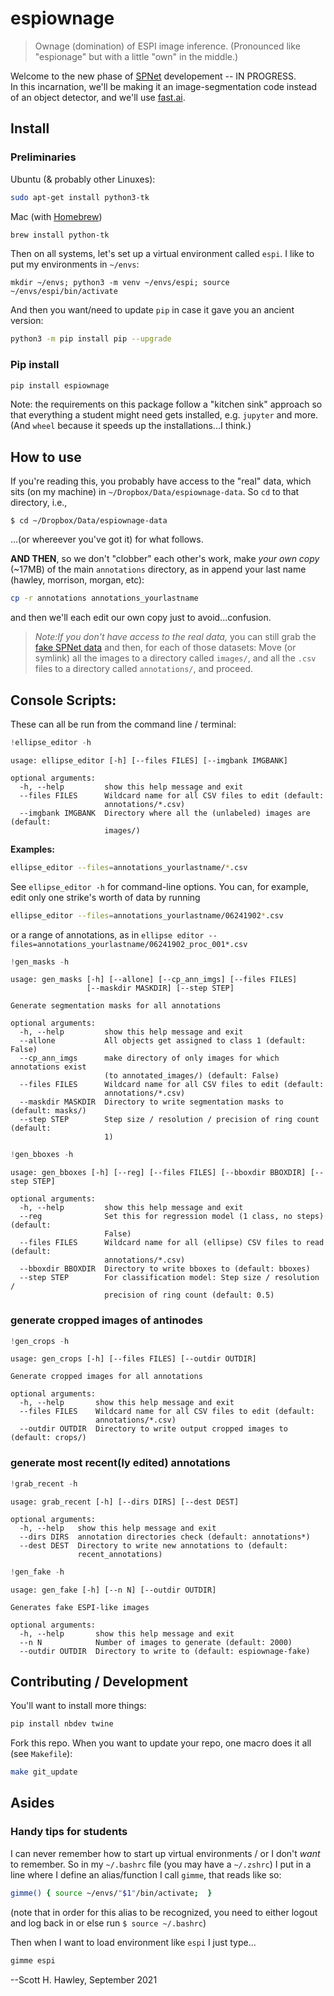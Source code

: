 # espiownage



> Ownage (domination) of ESPI image inference. (Pronounced like "espionage" but with a little "own" in the middle.)

Welcome to the new phase of [SPNet](https://github.com/drscotthawley/SPNet) developement -- IN PROGRESS.  
In this incarnation, we'll be making it an image-segmentation code instead of an object detector, and we'll use [fast.ai](fast.ai).   

## Install

### Preliminaries

Ubuntu (& probably other Linuxes):
```bash
sudo apt-get install python3-tk
```

Mac (with [Homebrew](https://brew.sh/))
```bash
brew install python-tk
```

Then on all systems, let's set up a virtual environment called `espi`. 
I like to put my environments in `~/envs`:

```
mkdir ~/envs; python3 -m venv ~/envs/espi; source ~/envs/espi/bin/activate
```
And then you want/need to update `pip` in case it gave you an ancient version:

```bash
python3 -m pip install pip --upgrade
```

### Pip install

```bash
pip install espiownage
```
Note: the requirements on this package follow a "kitchen sink" approach so that everything a student might need gets installed, e.g. `jupyter` and more. (And `wheel` because it speeds up the installations...I think.)

## How to use

If you're reading this, you probably have access to the "real" data, which sits (on my machine) in `~/Dropbox/Data/espiownage-data`.  So `cd` to that directory, i.e.,
```
$ cd ~/Dropbox/Data/espiownage-data
```
...(or whereever you've got it) for what follows. 

**AND THEN**, so we don't "clobber" each other's work, make *your own copy* (~17MB) of the main `annotations` directory, as in append your last name (hawley, morrison, morgan, etc):

```bash
cp -r annotations annotations_yourlastname
```
and then we'll each edit our own copy just to avoid...confusion. 
> *Note:If you don't have access to the real data,* you can still grab the [fake SPNet data](https://zenodo.org/record/4445434) and then, for each of those datasets: Move (or symlink) all the images to a directory called `images/`, and all the `.csv` files to a directory called `annotations/`, and proceed.

## Console Scripts:
These can all be run from the command line / terminal:

```python
!ellipse_editor -h
```

    usage: ellipse_editor [-h] [--files FILES] [--imgbank IMGBANK]
    
    optional arguments:
      -h, --help         show this help message and exit
      --files FILES      Wildcard name for all CSV files to edit (default:
                         annotations/*.csv)
      --imgbank IMGBANK  Directory where all the (unlabeled) images are (default:
                         images/)


**Examples:**
```bash
ellipse_editor --files=annotations_yourlastname/*.csv
```

See `ellipse_editor -h` for command-line options.   You can, for example, edit only one strike's worth of data by running

```bash
ellipse_editor --files=annotations_yourlastname/06241902*.csv
```
or a range of annotations, as in `ellipse editor --files=annotations_yourlastname/06241902_proc_001*.csv`

```python
!gen_masks -h
```

    usage: gen_masks [-h] [--allone] [--cp_ann_imgs] [--files FILES]
                     [--maskdir MASKDIR] [--step STEP]
    
    Generate segmentation masks for all annotations
    
    optional arguments:
      -h, --help         show this help message and exit
      --allone           All objects get assigned to class 1 (default: False)
      --cp_ann_imgs      make directory of only images for which annotations exist
                         (to annotated_images/) (default: False)
      --files FILES      Wildcard name for all CSV files to edit (default:
                         annotations/*.csv)
      --maskdir MASKDIR  Directory to write segmentation masks to (default: masks/)
      --step STEP        Step size / resolution / precision of ring count (default:
                         1)


```python
!gen_bboxes -h
```

    usage: gen_bboxes [-h] [--reg] [--files FILES] [--bboxdir BBOXDIR] [--step STEP]
    
    optional arguments:
      -h, --help         show this help message and exit
      --reg              Set this for regression model (1 class, no steps) (default:
                         False)
      --files FILES      Wildcard name for all (ellipse) CSV files to read (default:
                         annotations/*.csv)
      --bboxdir BBOXDIR  Directory to write bboxes to (default: bboxes)
      --step STEP        For classification model: Step size / resolution /
                         precision of ring count (default: 0.5)


### generate cropped images of antinodes

```python
!gen_crops -h
```

    usage: gen_crops [-h] [--files FILES] [--outdir OUTDIR]
    
    Generate cropped images for all annotations
    
    optional arguments:
      -h, --help       show this help message and exit
      --files FILES    Wildcard name for all CSV files to edit (default:
                       annotations/*.csv)
      --outdir OUTDIR  Directory to write output cropped images to (default: crops/)


### generate most recent(ly edited) annotations

```python
!grab_recent -h
```

    usage: grab_recent [-h] [--dirs DIRS] [--dest DEST]
    
    optional arguments:
      -h, --help   show this help message and exit
      --dirs DIRS  annotation directories check (default: annotations*)
      --dest DEST  Directory to write new annotations to (default:
                   recent_annotations)


```python
!gen_fake -h
```

    usage: gen_fake [-h] [--n N] [--outdir OUTDIR]
    
    Generates fake ESPI-like images
    
    optional arguments:
      -h, --help       show this help message and exit
      --n N            Number of images to generate (default: 2000)
      --outdir OUTDIR  Directory to write to (default: espiownage-fake)


## Contributing / Development 

You'll want to install more things:

```bash
pip install nbdev twine 
```

Fork this repo.  When you want to update your repo, one macro does it all (see `Makefile`):
```bash
make git_update
```

## Asides

### Handy tips for students
I can never remember how to start up virtual environments / or I don't *want* to remember. So in my `~/.bashrc` file (you may have a `~/.zshrc`) I put in a line where I define an alias/function I call `gimme`, that reads like so:
```bash
gimme() { source ~/envs/"$1"/bin/activate;  }
```
(note that in order for this alias to be recognized, you need to either logout and log back in or else run `$ source ~/.bashrc`)

Then when I want to load environment like `espi` I just type...
```bash
gimme espi
```


--Scott H. Hawley, September 2021
